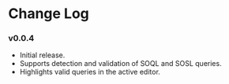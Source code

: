 # Change Log

### v0.0.4

- Initial release.
- Supports detection and validation of SOQL and SOSL queries.
- Highlights valid queries in the active editor.